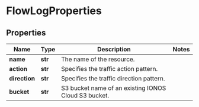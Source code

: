 # FlowLogProperties

## Properties
| Name | Type | Description | Notes |
| ------------ | ------------- | ------------- | ------------- |
| **name** | **str** | The name of the  resource. |  |
| **action** | **str** | Specifies the traffic action pattern. |  |
| **direction** | **str** | Specifies the traffic direction pattern. |  |
| **bucket** | **str** | S3 bucket name of an existing IONOS Cloud S3 bucket. |  |


